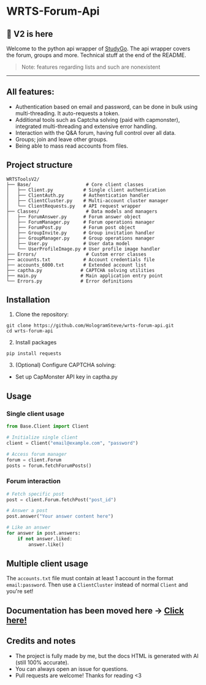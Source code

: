 # WRTS-Forum-Api

## 🎉 V2 is here

Welcome to the python api wrapper of [StudyGo](https://studygo.com). 
The api wrapper covers the forum, groups and more. Technical stuff at the end of the README.

> Note: features regarding lists and such are nonexistent
___

## All features:
- Authentication based on email and password, can be done in bulk using multi-threading. It auto-requests a token.
- Additional tools such as Captcha solving (paid with capmonster), integrated multi-threading and extensive error handling.
- Interaction with the Q&A forum, having full control over all data.
- Groups; join and leave other groups.
- Being able to mass read accounts from files.

## Project structure
```
WRTSToolsV2/
├── Base/                    # Core client classes
│   ├── Client.py           # Single client authentication
│   ├── ClientAuth.py       # Authentication handler
│   ├── ClientCluster.py    # Multi-account cluster manager
│   └── ClientRequests.py   # API request wrapper
├── Classes/                 # Data models and managers
│   ├── ForumAnswer.py      # Forum answer object
│   ├── ForumManager.py     # Forum operations manager
│   ├── ForumPost.py        # Forum post object
│   ├── GroupInvite.py      # Group invitation handler
│   ├── GroupManager.py     # Group operations manager
│   ├── User.py             # User data model
│   └── UserProfileImage.py # User profile image handler
├── Errors/                  # Custom error classes
├── accounts.txt            # Account credentials file
├── accounts_6000.txt       # Extended account list
├── captha.py              # CAPTCHA solving utilities
├── main.py                # Main application entry point
└── Errors.py              # Error definitions
```
## Installation
1. Clone the repository:
```
git clone https://github.com/HologramSteve/wrts-forum-api.git
cd wrts-forum-api 
```

2. Install packages
```
pip install requests
```

3. (Optional) Configure CAPTCHA solving:
- Set up CapMonster API key in captha.py

## Usage
### Single client usage
```python
from Base.Client import Client

# Initialize single client
client = Client("email@example.com", "password")

# Access forum manager
forum = client.Forum
posts = forum.fetchForumPosts()
```

### Forum interaction
```python
# Fetch specific post
post = client.Forum.fetchPost("post_id")

# Answer a post
post.answer("Your answer content here")

# Like an answer
for answer in post.answers:
    if not answer.liked:
        answer.like()
```

## Multiple client usage
The `accounts.txt` file must contain at least 1 account in the format `email:password`.
Then use a `ClientCluster` instead of normal `Client` and you're set!

## Documentation has been moved here -> [Click here!](https://wrts-forum-api.vercel.app/)

## Credits and notes
- The project is fully made by me, but the docs HTML is generated with AI (still 100% accurate). 
- You can always open an issue for questions.
- Pull requests are welcome!
Thanks for reading <3